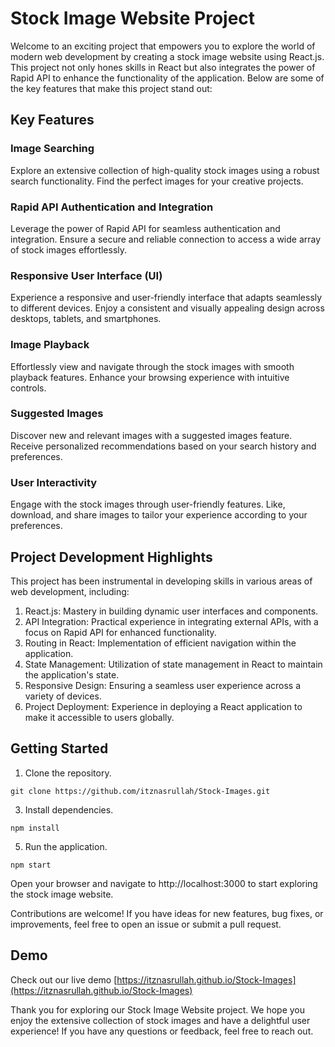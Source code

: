 # Stock Image Website Project
Welcome to an exciting project that empowers you to explore the world of modern web development by creating a stock image website using React.js. This project not only hones skills in React but also integrates the power of Rapid API to enhance the functionality of the application. Below are some of the key features that make this project stand out:

## Key Features
### Image Searching
Explore an extensive collection of high-quality stock images using a robust search functionality. Find the perfect images for your creative projects.

### Rapid API Authentication and Integration
Leverage the power of Rapid API for seamless authentication and integration. Ensure a secure and reliable connection to access a wide array of stock images effortlessly.

### Responsive User Interface (UI)
Experience a responsive and user-friendly interface that adapts seamlessly to different devices. Enjoy a consistent and visually appealing design across desktops, tablets, and smartphones.

### Image Playback
Effortlessly view and navigate through the stock images with smooth playback features. Enhance your browsing experience with intuitive controls.

### Suggested Images
Discover new and relevant images with a suggested images feature. Receive personalized recommendations based on your search history and preferences.

### User Interactivity
Engage with the stock images through user-friendly features. Like, download, and share images to tailor your experience according to your preferences.

## Project Development Highlights
This project has been instrumental in developing skills in various areas of web development, including:

1) React.js: Mastery in building dynamic user interfaces and components.
2) API Integration: Practical experience in integrating external APIs, with a focus on Rapid API for enhanced functionality.
3) Routing in React: Implementation of efficient navigation within the application.
4) State Management: Utilization of state management in React to maintain the application's state.
5) Responsive Design: Ensuring a seamless user experience across a variety of devices.
6) Project Deployment: Experience in deploying a React application to make it accessible to users globally.

## Getting Started

1) Clone the repository.
```
git clone https://github.com/itznasrullah/Stock-Images.git
```

3) Install dependencies.
```
npm install
```

5) Run the application.
```
npm start
```

Open your browser and navigate to http://localhost:3000 to start exploring the stock image website.

Contributions are welcome! If you have ideas for new features, bug fixes, or improvements, feel free to open an issue or submit a pull request.

## Demo
Check out our live demo
[https://itznasrullah.github.io/Stock-Images](https://itznasrullah.github.io/Stock-Images)

Thank you for exploring our Stock Image Website project. We hope you enjoy the extensive collection of stock images and have a delightful user experience! If you have any questions or feedback, feel free to reach out.
